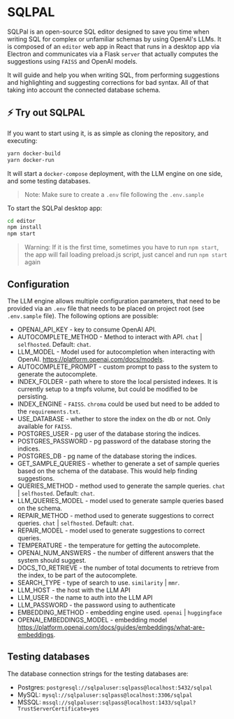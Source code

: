 # SQLPAL

SQLPal is an open-source SQL editor designed to save you time when writing SQL for complex or unfamiliar schemas by using OpenAI's LLMs. It is composed of an `editor` web app in React that runs in a desktop app via Electron and communicates via a Flask `server` that actually computes the suggestions using `FAISS` and OpenAI models.

It will guide and help you when writing SQL, from performing suggestions and highlighting and suggesting corrections for bad syntax. All of that taking into account the connected database schema.

## ⚡️ Try out SQLPAL

If you want to start using it, is as simple as cloning the repository, and executing:

```sh
yarn docker-build
yarn docker-run
```

It will start a `docker-compose` deployment, with the LLM engine on one side, and some testing databases.

> Note: Make sure to create a `.env` file following the `.env.sample`

To start the SQLPal desktop app:

```sh
cd editor
npm install
npm start
```

> Warning: If it is the first time, sometimes you have to run `npm start`, the app will fail loading preload.js script, just cancel and run `npm start` again

## Configuration

The LLM engine allows multiple configuration parameters, that need to be provided via an `.env` file that needs to be placed on project root (see `.env.sample` file).
The following options are possible:

- OPENAI_API_KEY - key to consume OpenAI API.
- AUTOCOMPLETE_METHOD - Method to interact with API. `chat` | `selfhosted`. Default: `chat`.
- LLM_MODEL - Model used for autocompletion when interacting with OpenAI. https://platform.openai.com/docs/models.
- AUTOCOMPLETE_PROMPT - custom prompt to pass to the system to generate the autocomplete.
- INDEX_FOLDER - path where to store the local persisted indexes. It is currently setup to a tmpfs volume, but could be modified to be persisting.
- INDEX_ENGINE - `FAISS`. `chroma` could be used but need to be added to the `requirements.txt`.
- USE_DATABASE - whether to store the index on the db or not. Only available for `FAISS`.
- POSTGRES_USER - pg user of the database storing the indices.
- POSTGRES_PASSWORD - pg password of the database storing the indices.
- POSTGRES_DB - pg name of the database storing the indices.
- GET_SAMPLE_QUERIES - whether to generate a set of sample queries based on the schema of the database. This would help finding suggestions.
- QUERIES_METHOD - method used to generate the sample queries. `chat` | `selfhosted`. Default: `chat`.
- LLM_QUERIES_MODEL - model used to generate sample queries based on the schema.
- REPAIR_METHOD - method used to generate suggestions to correct queries. `chat` | `selfhosted`. Default: `chat`.
- REPAIR_MODEL - model used to generate suggestions to correct queries.
- TEMPERATURE - the temperature for getting the autocomplete.
- OPENAI_NUM_ANSWERS - the number of different answers that the system should suggest.
- DOCS_TO_RETRIEVE - the number of total documents to retrieve from the index, to be part of the autocomplete.
- SEARCH_TYPE - type of search to use. `similarity` | `mmr`.
- LLM_HOST - the host with the LLM API
- LLM_USER - the name to auth into the LLM API
- LLM_PASSWORD - the password using to authenticate
- EMBEDDING_METHOD - embedding engine used. `openai` | `huggingface`
- OPENAI_EMBEDDINGS_MODEL - embedding model https://platform.openai.com/docs/guides/embeddings/what-are-embeddings.

## Testing databases

The database connection strings for the testing databases are:

- Postgres: `postgresql://sqlpaluser:sqlpass@localhost:5432/sqlpal`
- MySQL: `mysql://sqlpaluser:sqlpass@localhost:3306/sqlpal`
- MSSQL: `mssql://sqlpaluser:sqlpass@localhost:1433/sqlpal?TrustServerCertificate=yes`
